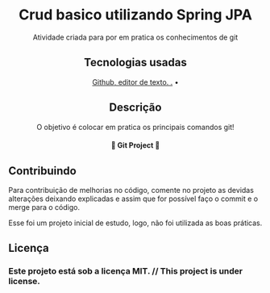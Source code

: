 <h1 align="center"> Crud basico utilizando Spring JPA </h1>
<p align="center"> Atividade criada para por em pratica os conhecimentos de git </p>
<h2 align="center">Tecnologias usadas</h2>
<p align="center">
 <a href="#tecnologias">
  Github, editor de texto.
.</a> • 
</p>

<h2 align="center"> Descrição </h2>
<p align="center">
 O objetivo é colocar em pratica os principais comandos git!
</p>

<h4 align="center"> 
	🚧  Git Project 🚀 
</h4>

## Contribuindo
 
Para contribuição de melhorias no código, comente no projeto as devidas alterações deixando explicadas e assim que for possível faço o commit e o merge para o código.
 
Esse foi um projeto inicial de estudo, logo, não foi utilizada as boas práticas.
 
## Licença
 
### Este projeto está sob a licença MIT. // This project is under license.
